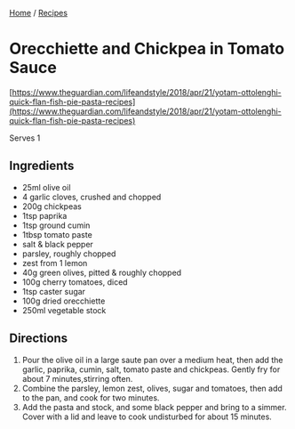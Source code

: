 [Home](../README.md) / [Recipes](README.md)

# Orecchiette and Chickpea in Tomato Sauce
[https://www.theguardian.com/lifeandstyle/2018/apr/21/yotam-ottolenghi-quick-flan-fish-pie-pasta-recipes](https://www.theguardian.com/lifeandstyle/2018/apr/21/yotam-ottolenghi-quick-flan-fish-pie-pasta-recipes)


Serves 1

## Ingredients
- 25ml olive oil
- 4 garlic cloves, crushed and chopped
- 200g chickpeas
- 1tsp paprika
- 1tsp ground cumin
- 1tbsp tomato paste
- salt & black pepper
- parsley, roughly chopped
- zest from 1 lemon
- 40g green olives, pitted & roughly chopped
- 100g cherry tomatoes, diced
- 1tsp caster sugar
- 100g dried orecchiette
- 250ml vegetable stock

## Directions
1. Pour the olive oil in a large saute pan over a medium heat, then add the garlic, paprika, cumin, salt,
   tomato paste and chickpeas.  Gently fry for about 7 minutes,stirring often.
1. Combine the parsley, lemon zest, olives, sugar and tomatoes, then add to the pan, and cook for two minutes.
1. Add the pasta and stock, and some black pepper and bring to a simmer.  Cover with a lid and leave to cook
   undisturbed for about 15 minutes.
